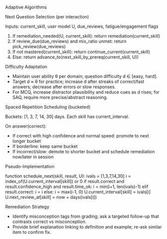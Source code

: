 Adaptive Algorithms

Next Question Selection (per interaction)

Inputs: current_skill, user model U, due_reviews, fatigue/engagement flags

1) If remediation_needed(U, current_skill): return remediation(current_skill)
2) If review_due(due_reviews) and mix_ratio unmet: return pick_review(due_reviews)
3) If not mastered(current_skill): return continue_current(current_skill)
4) Else: return advance_to(next_skill_by_prereq(current_skill, U))

Difficulty Adaptation

- Maintain user ability θ per domain; question difficulty d ∈ [easy, hard].
- Target d ≈ θ for practice; increase d after streaks of correct/fast answers; decrease after errors or slow responses.
- For MCQ, increase distractor plausibility and reduce cues as d rises; for SAQ, require more precise/abstract reasoning.

Spaced Repetition Scheduling (bucketed)

Buckets: [1, 3, 7, 14, 30] days. Each skill has current_interval.

On answer(correct):
- If correct with high confidence and normal speed: promote to next longer bucket
- If borderline: keep same bucket
- If incorrect/slow: demote to shorter bucket and schedule remediation now/later in session

Pseudo-Implementation

function schedule_next(skill, result, U):
  ivals = [1,3,7,14,30]
  i = index_of(U.current_interval[skill]) or 0
  if result.correct and result.confidence_high and result.time_ok:
    i = min(i+1, len(ivals)-1)
  elif result.correct:
    i = i
  else:
    i = max(i-1, 0)
  U.current_interval[skill] = ivals[i]
  U.next_review_at[skill] = now + days(ivals[i])

Remediation Strategy

- Identify misconception tags from grading; ask a targeted follow-up that contrasts correct vs misconception.
- Provide brief explanation linking to definition and example; re-ask similar item to confirm fix.

